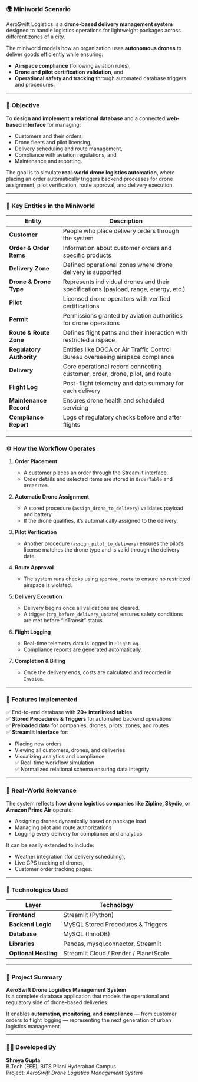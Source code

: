 ### 🌍 Miniworld Scenario

AeroSwift Logistics is a **drone-based delivery management system** designed to handle logistics operations for lightweight packages across different zones of a city.

The miniworld models how an organization uses **autonomous drones** to deliver goods efficiently while ensuring:
- **Airspace compliance** (following aviation rules),
- **Drone and pilot certification validation**, and
- **Operational safety and tracking** through automated database triggers and procedures.

---

### 🧩 Objective

To **design and implement a relational database** and a connected **web-based interface** for managing:
- Customers and their orders,
- Drone fleets and pilot licensing,
- Delivery scheduling and route management,
- Compliance with aviation regulations, and
- Maintenance and reporting.

The goal is to simulate **real-world drone logistics automation**, where placing an order automatically triggers backend processes for drone assignment, pilot verification, route approval, and delivery execution.

---

### 🧠 Key Entities in the Miniworld

| Entity | Description |
|---------|-------------|
| **Customer** | People who place delivery orders through the system |
| **Order & Order Items** | Information about customer orders and specific products |
| **Delivery Zone** | Defined operational zones where drone delivery is supported |
| **Drone & Drone Type** | Represents individual drones and their specifications (payload, range, energy, etc.) |
| **Pilot** | Licensed drone operators with verified certifications |
| **Permit** | Permissions granted by aviation authorities for drone operations |
| **Route & Route Zone** | Defines flight paths and their interaction with restricted airspace |
| **Regulatory Authority** | Entities like DGCA or Air Traffic Control Bureau overseeing airspace compliance |
| **Delivery** | Core operational record connecting customer, order, drone, pilot, and route |
| **Flight Log** | Post-flight telemetry and data summary for each delivery |
| **Maintenance Record** | Ensures drone health and scheduled servicing |
| **Compliance Report** | Logs of regulatory checks before and after flights |

---

### ⚙️ How the Workflow Operates

1. **Order Placement**
   - A customer places an order through the Streamlit interface.
   - Order details and selected items are stored in `OrderTable` and `OrderItem`.

2. **Automatic Drone Assignment**
   - A stored procedure (`assign_drone_to_delivery`) validates payload and battery.
   - If the drone qualifies, it’s automatically assigned to the delivery.

3. **Pilot Verification**
   - Another procedure (`assign_pilot_to_delivery`) ensures the pilot’s license matches the drone type and is valid through the delivery date.

4. **Route Approval**
   - The system runs checks using `approve_route` to ensure no restricted airspace is violated.

5. **Delivery Execution**
   - Delivery begins once all validations are cleared.
   - A trigger (`trg_before_delivery_update`) ensures safety conditions are met before “InTransit” status.

6. **Flight Logging**
   - Real-time telemetry data is logged in `FlightLog`.
   - Compliance reports are generated automatically.

7. **Completion & Billing**
   - Once the delivery ends, costs are calculated and recorded in `Invoice`.

---

### 🧾 Features Implemented

✅ End-to-end database with **20+ interlinked tables**  
✅ **Stored Procedures & Triggers** for automated backend operations  
✅ **Preloaded data** for companies, drones, pilots, zones, and routes  
✅ **Streamlit Interface** for:
- Placing new orders  
- Viewing all customers, drones, and deliveries  
- Visualizing analytics and compliance  
✅ Real-time workflow simulation  
✅ Normalized relational schema ensuring data integrity  

---

### 🎯 Real-World Relevance

The system reflects **how drone logistics companies like Zipline, Skydio, or Amazon Prime Air** operate:
- Assigning drones dynamically based on package load  
- Managing pilot and route authorizations  
- Logging every delivery for compliance and analytics  

It can be easily extended to include:
- Weather integration (for delivery scheduling),
- Live GPS tracking of drones,
- Customer order tracking pages.

---

### 🧮 Technologies Used

| Layer | Technology |
|--------|-------------|
| **Frontend** | Streamlit (Python) |
| **Backend Logic** | MySQL Stored Procedures & Triggers |
| **Database** | MySQL (InnoDB) |
| **Libraries** | Pandas, mysql.connector, Streamlit |
| **Optional Hosting** | Streamlit Cloud / Render / PlanetScale |

---

### 🧾 Project Summary

**AeroSwift Drone Logistics Management System**  
is a complete database application that models the operational and regulatory side of drone-based deliveries.  

It enables **automation, monitoring, and compliance** — from customer orders to flight logging — representing the next generation of urban logistics management.

---

### 👩‍💻 Developed By

**Shreya Gupta**  
B.Tech (EEE), BITS Pilani Hyderabad Campus  
Project: *AeroSwift Drone Logistics Management System* 